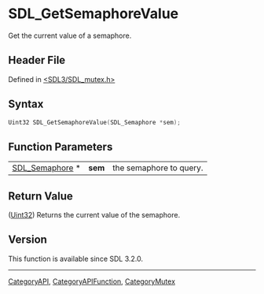 # SDL_GetSemaphoreValue

Get the current value of a semaphore.

## Header File

Defined in [<SDL3/SDL_mutex.h>](https://github.com/libsdl-org/SDL/blob/main/include/SDL3/SDL_mutex.h)

## Syntax

```c
Uint32 SDL_GetSemaphoreValue(SDL_Semaphore *sem);
```

## Function Parameters

|                                  |         |                         |
| -------------------------------- | ------- | ----------------------- |
| [SDL_Semaphore](SDL_Semaphore) * | **sem** | the semaphore to query. |

## Return Value

([Uint32](Uint32)) Returns the current value of the semaphore.

## Version

This function is available since SDL 3.2.0.





----
[CategoryAPI](CategoryAPI), [CategoryAPIFunction](CategoryAPIFunction), [CategoryMutex](CategoryMutex)


